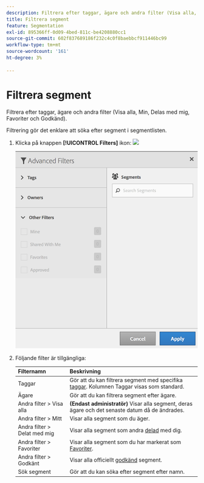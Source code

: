 ```yaml
---
description: Filtrera efter taggar, ägare och andra filter (Visa alla, Min, Delas med mig, Favoriter och Godkänd).
title: Filtrera segment
feature: Segmentation
exl-id: 895366ff-0d09-4bed-811c-be4208880cc1
source-git-commit: 602f837689186f232c4c0f8baebbcf911446bc99
workflow-type: tm+mt
source-wordcount: '161'
ht-degree: 3%

---
```


# Filtrera segment

Filtrera efter taggar, ägare och andra filter (Visa alla, Min, Delas med mig, Favoriter och Godkänd).

Filtrering gör det enklare att söka efter segment i segmentlisten.

1. Klicka på knappen **[!UICONTROL Filters]** ikon:  ![](https://spectrum.adobe.com/static/icons/workflow_18/Smock_Filter_18_N.svg)

   ![](assets/filtering.png)

2. Följande filter är tillgängliga:

   | Filternamn | Beskrivning |
   |---|---|
   | Taggar | Gör att du kan filtrera segment med specifika [taggar](/help/components/segmentation/segmentation-workflow/seg-tag.md). Kolumnen Taggar visas som standard. |
   | Ägare | Gör att du kan filtrera segment efter ägare. |
   | Andra filter > Visa alla | **(Endast administratör)** Visar alla segment, deras ägare och det senaste datum då de ändrades. |
   | Andra filter > Mitt | Visar alla segment som du äger. |
   | Andra filter > Delat med mig | Visar alla segment som andra [delad](/help/components/segmentation/segmentation-workflow/t-seg-share.md) med dig. |
   | Andra filter > Favoriter | Visar alla segment som du har markerat som [Favoriter](/help/components/segmentation/segmentation-workflow/t-seg-favorite.md). |
   | Andra filter > Godkänt | Visar alla officiellt [godkänd](/help/components/segmentation/segmentation-workflow/seg-approve.md) segment. |
   | Sök segment | Gör att du kan söka efter segment efter namn. |
